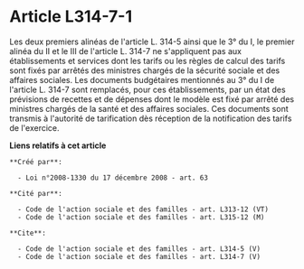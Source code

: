 # Article L314-7-1

Les deux premiers alinéas de l'article L. 314-5 ainsi que le 3° du I, le premier alinéa du II et le III de l'article L. 314-7
ne s'appliquent pas aux établissements et services dont les tarifs ou les règles de calcul des tarifs sont fixés par arrêtés
des ministres chargés de la sécurité sociale et des affaires sociales. Les documents budgétaires mentionnés au 3° du I de
l'article L. 314-7 sont remplacés, pour ces établissements, par un état des prévisions de recettes et de dépenses dont le
modèle est fixé par arrêté des ministres chargés de la santé et des affaires sociales. Ces documents sont transmis à
l'autorité de tarification dès réception de la notification des tarifs de l'exercice.

**Liens relatifs à cet article**

	**Créé par**:

	  - Loi n°2008-1330 du 17 décembre 2008 - art. 63

	**Cité par**:

	  - Code de l'action sociale et des familles - art. L313-12 (VT)
	  - Code de l'action sociale et des familles - art. L315-12 (M)

	**Cite**:

	  - Code de l'action sociale et des familles - art. L314-5 (V)
	  - Code de l'action sociale et des familles - art. L314-7 (V)
